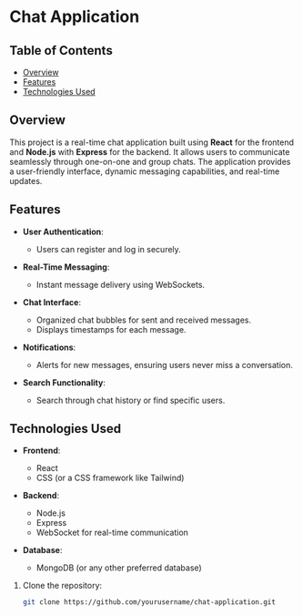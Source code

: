 # Chat Application

## Table of Contents
- [Overview](#overview)
- [Features](#features)
- [Technologies Used](#technologies-used)

## Overview

This project is a real-time chat application built using **React** for the frontend and **Node.js** with **Express** for the backend. It allows users to communicate seamlessly through one-on-one and group chats. The application provides a user-friendly interface, dynamic messaging capabilities, and real-time updates.

## Features

- **User Authentication**: 
  - Users can register and log in securely.

- **Real-Time Messaging**: 
  - Instant message delivery using WebSockets.
  
- **Chat Interface**: 
  - Organized chat bubbles for sent and received messages.
  - Displays timestamps for each message.

- **Notifications**: 
  - Alerts for new messages, ensuring users never miss a conversation.

- **Search Functionality**: 
  - Search through chat history or find specific users.

## Technologies Used

- **Frontend**:
  - React
  - CSS (or a CSS framework like Tailwind)

- **Backend**:
  - Node.js
  - Express
  - WebSocket for real-time communication

- **Database**:
  - MongoDB (or any other preferred database)



1. Clone the repository:
   ```bash
   git clone https://github.com/yourusername/chat-application.git
